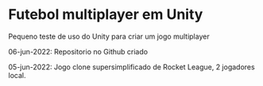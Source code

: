 # Futebol multiplayer em Unity
Pequeno teste de uso do Unity para criar um jogo multiplayer

06-jun-2022:
Repositorio no Github criado

05-jun-2022:
Jogo clone supersimplificado de Rocket League, 2 jogadores local.
